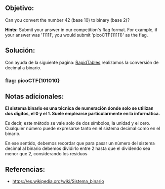 ## Objetivo:
Can you convert the number 42 (base 10) to binary (base 2)?

**Hints:** Submit your answer in our competition's flag format. For example, if your answer was '11111', you would submit 'picoCTF{11111}' as the flag.

## Solución:
Con ayuda de la siguiente pagina: [RapidTables](https://www.rapidtables.com/convert/number/decimal-to-binary.html) realizamos la conversión de  decimal a binario.

### **flag:** picoCTF{101010}

## Notas adicionales:

**El sistema binario es una técnica** **de numeración donde solo se utilizan dos dígitos, el 0 y el 1. Suele emplearse particularmente en la informática.**

Es decir, este método se vale solo de dos símbolos, la unidad y el cero. Cualquier número puede expresarse tanto en el sistema decimal como en el binario.

En ese sentido, debemos recordar que para pasar un número del sistema decimal al binario debemos dividirlo entre 2 hasta que el dividendo sea menor que 2, considerando los residuos

## Referencias:
- https://es.wikipedia.org/wiki/Sistema_binario
